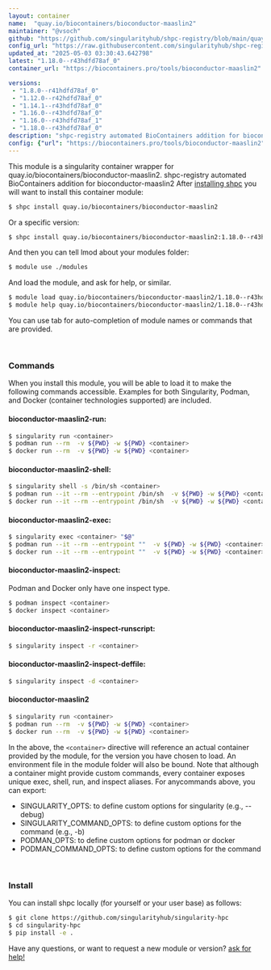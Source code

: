 ```yaml
---
layout: container
name:  "quay.io/biocontainers/bioconductor-maaslin2"
maintainer: "@vsoch"
github: "https://github.com/singularityhub/shpc-registry/blob/main/quay.io/biocontainers/bioconductor-maaslin2/container.yaml"
config_url: "https://raw.githubusercontent.com/singularityhub/shpc-registry/main/quay.io/biocontainers/bioconductor-maaslin2/container.yaml"
updated_at: "2025-05-03 03:30:43.642798"
latest: "1.18.0--r43hdfd78af_0"
container_url: "https://biocontainers.pro/tools/bioconductor-maaslin2"

versions:
 - "1.8.0--r41hdfd78af_0"
 - "1.12.0--r42hdfd78af_0"
 - "1.14.1--r43hdfd78af_0"
 - "1.16.0--r43hdfd78af_0"
 - "1.16.0--r43hdfd78af_1"
 - "1.18.0--r43hdfd78af_0"
description: "shpc-registry automated BioContainers addition for bioconductor-maaslin2"
config: {"url": "https://biocontainers.pro/tools/bioconductor-maaslin2", "maintainer": "@vsoch", "description": "shpc-registry automated BioContainers addition for bioconductor-maaslin2", "latest": {"1.18.0--r43hdfd78af_0": "sha256:09cce6238de60b9f72cd8ba22cbb7d9aa9f498a21973905ea7527d0476321941"}, "tags": {"1.8.0--r41hdfd78af_0": "sha256:e412db0ee818b9416615c69c48439436160c4a5658cc896e4abd05aea45cfbf1", "1.12.0--r42hdfd78af_0": "sha256:1752d210c58e37d78d74b41ef64c8959d777a2e6f6580ca91f9d0c6bc9faf4f7", "1.14.1--r43hdfd78af_0": "sha256:5374055127bc28833dabb5232584dffcb65336b3ce0ef41aa83f267c43b2dbcd", "1.16.0--r43hdfd78af_0": "sha256:d71aaf90bcf4980a87e248e096c73bb898692f6e85b37e33c9a15cfac2a2fe66", "1.16.0--r43hdfd78af_1": "sha256:25e9cb2f18aca2462656b9dc3a0dc2834c84c448e29e4940de29c250e9f7556c", "1.18.0--r43hdfd78af_0": "sha256:09cce6238de60b9f72cd8ba22cbb7d9aa9f498a21973905ea7527d0476321941"}, "docker": "quay.io/biocontainers/bioconductor-maaslin2"}
---
```


This module is a singularity container wrapper for quay.io/biocontainers/bioconductor-maaslin2.
shpc-registry automated BioContainers addition for bioconductor-maaslin2
After [installing shpc](#install) you will want to install this container module:


```bash
$ shpc install quay.io/biocontainers/bioconductor-maaslin2
```

Or a specific version:

```bash
$ shpc install quay.io/biocontainers/bioconductor-maaslin2:1.18.0--r43hdfd78af_0
```

And then you can tell lmod about your modules folder:

```bash
$ module use ./modules
```

And load the module, and ask for help, or similar.

```bash
$ module load quay.io/biocontainers/bioconductor-maaslin2/1.18.0--r43hdfd78af_0
$ module help quay.io/biocontainers/bioconductor-maaslin2/1.18.0--r43hdfd78af_0
```

You can use tab for auto-completion of module names or commands that are provided.

<br>

### Commands

When you install this module, you will be able to load it to make the following commands accessible.
Examples for both Singularity, Podman, and Docker (container technologies supported) are included.

#### bioconductor-maaslin2-run:

```bash
$ singularity run <container>
$ podman run --rm  -v ${PWD} -w ${PWD} <container>
$ docker run --rm  -v ${PWD} -w ${PWD} <container>
```

#### bioconductor-maaslin2-shell:

```bash
$ singularity shell -s /bin/sh <container>
$ podman run --it --rm --entrypoint /bin/sh  -v ${PWD} -w ${PWD} <container>
$ docker run --it --rm --entrypoint /bin/sh  -v ${PWD} -w ${PWD} <container>
```

#### bioconductor-maaslin2-exec:

```bash
$ singularity exec <container> "$@"
$ podman run --it --rm --entrypoint ""  -v ${PWD} -w ${PWD} <container> "$@"
$ docker run --it --rm --entrypoint ""  -v ${PWD} -w ${PWD} <container> "$@"
```

#### bioconductor-maaslin2-inspect:

Podman and Docker only have one inspect type.

```bash
$ podman inspect <container>
$ docker inspect <container>
```

#### bioconductor-maaslin2-inspect-runscript:

```bash
$ singularity inspect -r <container>
```

#### bioconductor-maaslin2-inspect-deffile:

```bash
$ singularity inspect -d <container>
```



#### bioconductor-maaslin2

```bash
$ singularity run <container>
$ podman run --rm  -v ${PWD} -w ${PWD} <container>
$ docker run --rm  -v ${PWD} -w ${PWD} <container>
```


In the above, the `<container>` directive will reference an actual container provided
by the module, for the version you have chosen to load. An environment file in the
module folder will also be bound. Note that although a container
might provide custom commands, every container exposes unique exec, shell, run, and
inspect aliases. For anycommands above, you can export:

 - SINGULARITY_OPTS: to define custom options for singularity (e.g., --debug)
 - SINGULARITY_COMMAND_OPTS: to define custom options for the command (e.g., -b)
 - PODMAN_OPTS: to define custom options for podman or docker
 - PODMAN_COMMAND_OPTS: to define custom options for the command

<br>

### Install

You can install shpc locally (for yourself or your user base) as follows:

```bash
$ git clone https://github.com/singularityhub/singularity-hpc
$ cd singularity-hpc
$ pip install -e .
```

Have any questions, or want to request a new module or version? [ask for help!](https://github.com/singularityhub/singularity-hpc/issues)